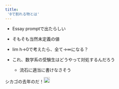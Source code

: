 ```yaml
---
title:
 '0で割れる物とは'
---
```


- Essay promptで出たらしい

- そもそも当然未定義の値
- lim h→0で考えたら、全て→∞になる？

- これ、数学系の受験生はどうやって対処するんだろう
    - 流石に適当に書けなさそう

シカゴの去年のだ！<img src='https://scrapbox.io/api/pages/blu3mo-public/rickshinmi/icon' alt='rickshinmi.icon' height="19.5"/>

